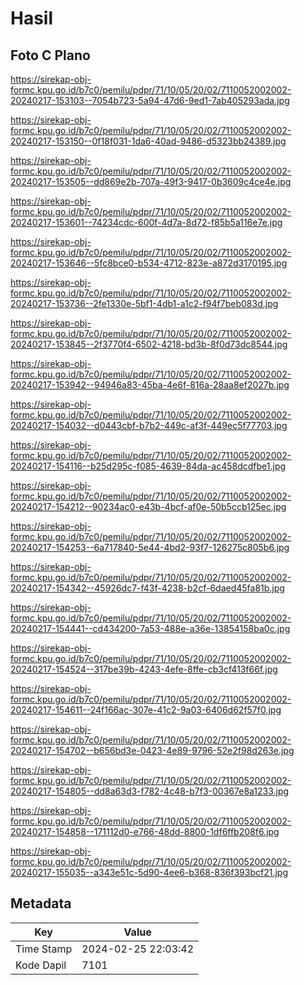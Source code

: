 # Hasil

## Foto C Plano

https://sirekap-obj-formc.kpu.go.id/b7c0/pemilu/pdpr/71/10/05/20/02/7110052002002-20240217-153103--7054b723-5a94-47d6-9ed1-7ab405293ada.jpg

https://sirekap-obj-formc.kpu.go.id/b7c0/pemilu/pdpr/71/10/05/20/02/7110052002002-20240217-153150--0f18f031-1da6-40ad-9486-d5323bb24389.jpg

https://sirekap-obj-formc.kpu.go.id/b7c0/pemilu/pdpr/71/10/05/20/02/7110052002002-20240217-153505--dd869e2b-707a-49f3-9417-0b3609c4ce4e.jpg

https://sirekap-obj-formc.kpu.go.id/b7c0/pemilu/pdpr/71/10/05/20/02/7110052002002-20240217-153601--74234cdc-600f-4d7a-8d72-f85b5a116e7e.jpg

https://sirekap-obj-formc.kpu.go.id/b7c0/pemilu/pdpr/71/10/05/20/02/7110052002002-20240217-153646--5fc8bce0-b534-4712-823e-a872d3170195.jpg

https://sirekap-obj-formc.kpu.go.id/b7c0/pemilu/pdpr/71/10/05/20/02/7110052002002-20240217-153736--2fe1330e-5bf1-4db1-a1c2-f94f7beb083d.jpg

https://sirekap-obj-formc.kpu.go.id/b7c0/pemilu/pdpr/71/10/05/20/02/7110052002002-20240217-153845--2f3770f4-6502-4218-bd3b-8f0d73dc8544.jpg

https://sirekap-obj-formc.kpu.go.id/b7c0/pemilu/pdpr/71/10/05/20/02/7110052002002-20240217-153942--94946a83-45ba-4e6f-816a-28aa8ef2027b.jpg

https://sirekap-obj-formc.kpu.go.id/b7c0/pemilu/pdpr/71/10/05/20/02/7110052002002-20240217-154032--d0443cbf-b7b2-449c-af3f-449ec5f77703.jpg

https://sirekap-obj-formc.kpu.go.id/b7c0/pemilu/pdpr/71/10/05/20/02/7110052002002-20240217-154116--b25d295c-f085-4639-84da-ac458dcdfbe1.jpg

https://sirekap-obj-formc.kpu.go.id/b7c0/pemilu/pdpr/71/10/05/20/02/7110052002002-20240217-154212--90234ac0-e43b-4bcf-af0e-50b5ccb125ec.jpg

https://sirekap-obj-formc.kpu.go.id/b7c0/pemilu/pdpr/71/10/05/20/02/7110052002002-20240217-154253--6a717840-5e44-4bd2-93f7-126275c805b6.jpg

https://sirekap-obj-formc.kpu.go.id/b7c0/pemilu/pdpr/71/10/05/20/02/7110052002002-20240217-154342--45926dc7-f43f-4238-b2cf-6daed45fa81b.jpg

https://sirekap-obj-formc.kpu.go.id/b7c0/pemilu/pdpr/71/10/05/20/02/7110052002002-20240217-154441--cd434200-7a53-488e-a36e-13854158ba0c.jpg

https://sirekap-obj-formc.kpu.go.id/b7c0/pemilu/pdpr/71/10/05/20/02/7110052002002-20240217-154524--317be39b-4243-4efe-8ffe-cb3cf413f66f.jpg

https://sirekap-obj-formc.kpu.go.id/b7c0/pemilu/pdpr/71/10/05/20/02/7110052002002-20240217-154611--24f166ac-307e-41c2-9a03-6406d62f57f0.jpg

https://sirekap-obj-formc.kpu.go.id/b7c0/pemilu/pdpr/71/10/05/20/02/7110052002002-20240217-154702--b656bd3e-0423-4e89-9796-52e2f98d263e.jpg

https://sirekap-obj-formc.kpu.go.id/b7c0/pemilu/pdpr/71/10/05/20/02/7110052002002-20240217-154805--dd8a63d3-f782-4c48-b7f3-00367e8a1233.jpg

https://sirekap-obj-formc.kpu.go.id/b7c0/pemilu/pdpr/71/10/05/20/02/7110052002002-20240217-154858--171112d0-e766-48dd-8800-1df6ffb208f6.jpg

https://sirekap-obj-formc.kpu.go.id/b7c0/pemilu/pdpr/71/10/05/20/02/7110052002002-20240217-155035--a343e51c-5d90-4ee6-b368-836f393bcf21.jpg


## Metadata

| Key        | Value               |
| ---------- | ------------------- |
| Time Stamp | 2024-02-25 22:03:42 |
| Kode Dapil | 7101                |



